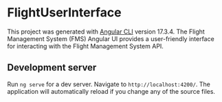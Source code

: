 # FlightUserInterface

This project was generated with [Angular CLI](https://github.com/angular/angular-cli) version 17.3.4.
The Flight Management System (FMS) Angular UI provides a user-friendly interface for interacting with the Flight Management System API.

## Development server

Run `ng serve` for a dev server. Navigate to `http://localhost:4200/`. The application will automatically reload if you change any of the source files.


